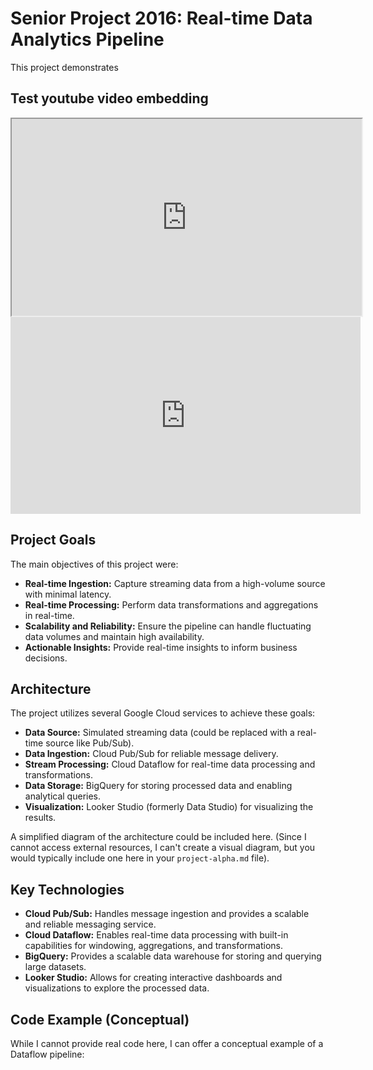 # Senior Project 2016: Real-time Data Analytics Pipeline

This project demonstrates

## Test youtube video embedding

<div class="video-container-16by9">
  <iframe
    width="560"
    height="315"
    src="https://www.youtube.com/embed/GgMPIi-hsTo"></iframe>
</div>

<iframe width="560" height="315" src="https://www.youtube.com/embed/GgMPIi-hsTo" title="YouTube video player" frameborder="0" allowfullscreen></iframe>


## Project Goals

The main objectives of this project were:

* **Real-time Ingestion:** Capture streaming data from a high-volume source with minimal latency.
* **Real-time Processing:** Perform data transformations and aggregations in real-time.
* **Scalability and Reliability:** Ensure the pipeline can handle fluctuating data volumes and maintain high availability.
* **Actionable Insights:**  Provide real-time insights to inform business decisions.

## Architecture

The project utilizes several Google Cloud services to achieve these goals:

* **Data Source:** Simulated streaming data (could be replaced with a real-time source like Pub/Sub).
* **Data Ingestion:** Cloud Pub/Sub for reliable message delivery.
* **Stream Processing:** Cloud Dataflow for real-time data processing and transformations.
* **Data Storage:** BigQuery for storing processed data and enabling analytical queries.
* **Visualization:** Looker Studio (formerly Data Studio) for visualizing the results.

A simplified diagram of the architecture could be included here.  (Since I cannot access external resources, I can't create a visual diagram, but you would typically include one here in your `project-alpha.md` file).


## Key Technologies

* **Cloud Pub/Sub:**  Handles message ingestion and provides a scalable and reliable messaging service.
* **Cloud Dataflow:** Enables real-time data processing with built-in capabilities for windowing, aggregations, and transformations.
* **BigQuery:**  Provides a scalable data warehouse for storing and querying large datasets.
* **Looker Studio:**  Allows for creating interactive dashboards and visualizations to explore the processed data.

## Code Example (Conceptual)

While I cannot provide real code here, I can offer a conceptual example of a Dataflow pipeline:

